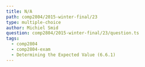 ```yaml
---
title: N/A
path: comp2804/2015-winter-final/23
type: multiple-choice
author: Michiel Smid
question: comp2804/2015-winter-final/23/question.ts
tags:
  - comp2804
  - comp2804-exam
  - Determining the Expected Value (6.6.1)
---
```

